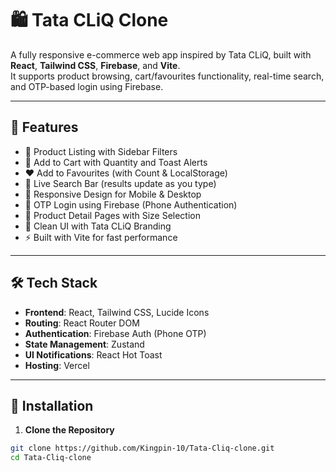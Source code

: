 # 🛍️ Tata CLiQ Clone

A fully responsive e-commerce web app inspired by Tata CLiQ, built with **React**, **Tailwind CSS**, **Firebase**, and **Vite**.  
It supports product browsing, cart/favourites functionality, real-time search, and OTP-based login using Firebase.

---

## 🚀 Features

- 🧥 Product Listing with Sidebar Filters
- 🛒 Add to Cart with Quantity and Toast Alerts
- ❤️ Add to Favourites (with Count & LocalStorage)
- 🔎 Live Search Bar (results update as you type)
- 📱 Responsive Design for Mobile & Desktop
- 🔐 OTP Login using Firebase (Phone Authentication)
- 📄 Product Detail Pages with Size Selection
- 🎯 Clean UI with Tata CLiQ Branding
- ⚡ Built with Vite for fast performance

---

## 🛠️ Tech Stack

- **Frontend**: React, Tailwind CSS, Lucide Icons
- **Routing**: React Router DOM
- **Authentication**: Firebase Auth (Phone OTP)
- **State Management**: Zustand
- **UI Notifications**: React Hot Toast
- **Hosting**: Vercel

---

## 🔧 Installation

1. **Clone the Repository**

```bash
git clone https://github.com/Kingpin-10/Tata-Cliq-clone.git
cd Tata-Cliq-clone
